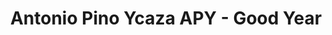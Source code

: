 ---
title: "Antonio Pino Ycaza APY - Good Year"
url: /quito/antonio-pino-ycaza-apy-good-year/
shop: Reifen
---